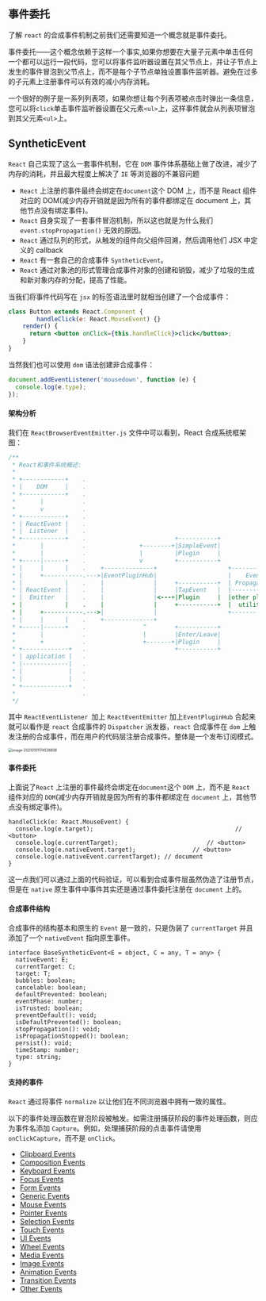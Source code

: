 ## 事件委托

了解 `react` 的合成事件机制之前我们还需要知道一个概念就是事件委托。

事件委托——这个概念依赖于这样一个事实,如果你想要在大量子元素中单击任何一个都可以运行一段代码，您可以将事件监听器设置在其父节点上，并让子节点上发生的事件冒泡到父节点上，而不是每个子节点单独设置事件监听器。避免在过多的子元素上注册事件可以有效的减小内存消耗。

一个很好的例子是一系列列表项，如果你想让每个列表项被点击时弹出一条信息，您可以将`click`单击事件监听器设置在父元素`<ul>`上，这样事件就会从列表项冒泡到其父元素`<ul>`上。

## SyntheticEvent

`React` 自己实现了这么一套事件机制，它在 `DOM` 事件体系基础上做了改进，减少了内存的消耗，并且最大程度上解决了 `IE` 等浏览器的不兼容问题

+ `React` 上注册的事件最终会绑定在`document`这个 DOM 上，而不是 React 组件对应的 DOM(减少内存开销就是因为所有的事件都绑定在 document 上，其他节点没有绑定事件)。
+ `React` 自身实现了一套事件冒泡机制，所以这也就是为什么我们 `event.stopPropagation()` 无效的原因。
+ `React` 通过队列的形式，从触发的组件向父组件回溯，然后调用他们 JSX 中定义的 callback
+ `React` 有一套自己的合成事件 `SyntheticEvent`。
+ `React` 通过对象池的形式管理合成事件对象的创建和销毁，减少了垃圾的生成和新对象内存的分配，提高了性能。

当我们将事件代码写在 `jsx` 的标签语法里时就相当创建了一个合成事件：

```jsx
class Button extends React.Component {
		handleClick(e: React.MouseEvent) {}
    render() { 
      return <button onClick={this.handleClick}>click</button>; 
    }
}
```

当然我们也可以使用 `dom` 语法创建非合成事件：

```jsx
document.addEventListener('mousedown', function (e) {
  console.log(e.type);
});
```

#### 架构分析

我们在 `ReactBrowserEventEmitter.js` 文件中可以看到，React 合成系统框架图：

```js
/**
 * React和事件系统概述:
 *
 * +------------+    .
 * |    DOM     |    .
 * +------------+    .
 *       |           .
 *       v           .
 * +------------+    .
 * | ReactEvent |    .
 * |  Listener  |    .
 * +------------+    .                         +-----------+
 *       |           .               +--------+|SimpleEvent|
 *       |           .               |         |Plugin     |
 * +-----|------+    .               v         +-----------+
 * |     |      |    .    +--------------+                    +------------+
 * |     +-----------.--->|EventPluginHub|                    |    Event   |
 * |            |    .    |              |     +-----------+  | Propagators|
 * | ReactEvent |    .    |              |     |TapEvent   |  |------------|
 * |  Emitter   |    .    |              |<---+|Plugin     |  |other plugin|
 * |            |    .    |              |     +-----------+  |  utilities |
 * |     +-----------.--->|              |                    +------------+
 * |     |      |    .    +--------------+
 * +-----|------+    .                ^        +-----------+
 *       |           .                |        |Enter/Leave|
 *       +           .                +-------+|Plugin     |
 * +-------------+   .                         +-----------+
 * | application |   .
 * |-------------|   .
 * |             |   .
 * |             |   .
 * +-------------+   .
 *                   .
 */
```

其中 `ReactEventListener `加上 `ReactEventEmitter` 加上`EventPluginHub` 合起来就可以看作是 `react` 合成事件的 `Dispatcher` 派发器，`react`  合成事件在 `dom` 上触发注册的合成事件，而在用户的代码层注册合成事件。整体是一个发布订阅模式。

<img src="assets/image-20210101174528808.png" alt="image-20210101174528808" style="zoom:50%;" />

#### 事件委托

上面说了`React` 上注册的事件最终会绑定在`document`这个 `DOM` 上，而不是 `React` 组件对应的 `DOM`(减少内存开销就是因为所有的事件都绑定在 `document` 上，其他节点没有绑定事件)。

```tsx
handleClick(e: React.MouseEvent) {
  console.log(e.target); 										// <button>
  console.log(e.currentTarget);							// <button>
  console.log(e.nativeEvent.target);				// <button>
  console.log(e.nativeEvent.currentTarget);	// document
}
```

这一点我们可以通过上面的代码验证，可以看到合成事件层虽然伪造了注册节点，但是在 `native` 原生事件中事件其实还是通过事件委托注册在 `document` 上的。

#### 合成事件结构

合成事件的结构基本和原生的 `Event` 是一致的，只是伪装了 `currentTarget` 并且添加了一个 `nativeEvent` 指向原生事件。

```tsx
interface BaseSyntheticEvent<E = object, C = any, T = any> {
  nativeEvent: E;
  currentTarget: C;
  target: T;
  bubbles: boolean;
  cancelable: boolean;
  defaultPrevented: boolean;
  eventPhase: number;
  isTrusted: boolean;
  preventDefault(): void;
  isDefaultPrevented(): boolean;
  stopPropagation(): void;
  isPropagationStopped(): boolean;
  persist(): void;
  timeStamp: number;
  type: string;
}
```

#### 支持的事件

`React` 通过将事件 `normalize` 以让他们在不同浏览器中拥有一致的属性。

以下的事件处理函数在冒泡阶段被触发。如需注册捕获阶段的事件处理函数，则应为事件名添加 `Capture`。例如，处理捕获阶段的点击事件请使用 `onClickCapture`，而不是 `onClick`。

+ [Clipboard Events](https://zh-hans.reactjs.org/docs/events.html#clipboard-events)
+ [Composition Events](https://zh-hans.reactjs.org/docs/events.html#composition-events)
+ [Keyboard Events](https://zh-hans.reactjs.org/docs/events.html#keyboard-events)
+ [Focus Events](https://zh-hans.reactjs.org/docs/events.html#focus-events)
+ [Form Events](https://zh-hans.reactjs.org/docs/events.html#form-events)
+ [Generic Events](https://zh-hans.reactjs.org/docs/events.html#generic-events)
+ [Mouse Events](https://zh-hans.reactjs.org/docs/events.html#mouse-events)
+ [Pointer Events](https://zh-hans.reactjs.org/docs/events.html#pointer-events)
+ [Selection Events](https://zh-hans.reactjs.org/docs/events.html#selection-events)
+ [Touch Events](https://zh-hans.reactjs.org/docs/events.html#touch-events)
+ [UI Events](https://zh-hans.reactjs.org/docs/events.html#ui-events)
+ [Wheel Events](https://zh-hans.reactjs.org/docs/events.html#wheel-events)
+ [Media Events](https://zh-hans.reactjs.org/docs/events.html#media-events)
+ [Image Events](https://zh-hans.reactjs.org/docs/events.html#image-events)
+ [Animation Events](https://zh-hans.reactjs.org/docs/events.html#animation-events)
+ [Transition Events](https://zh-hans.reactjs.org/docs/events.html#transition-events)
+ [Other Events](https://zh-hans.reactjs.org/docs/events.html#other-events)

